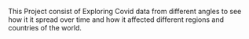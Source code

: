 This Project consist of Exploring Covid data from different angles to see how it it spread over time and how it affected different regions and countries of the world.

